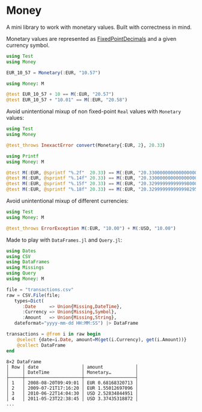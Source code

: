# Money

A mini library to work with monetary values. Built with correctness in mind.

Monetary values are represented as [FixedPointDecimals](https://github.com/JuliaMath/FixedPointDecimals.jl) and a given currency symbol.

```julia
using Test
using Money

EUR_10_57 = Monetary(:EUR, "10.57")

using Money: M

@test EUR_10_57 + 10 == M(:EUR, "20.57")
@test EUR_10_57 + "10.01" == M(:EUR, "20.58")
```

Avoid unintentional mixup of non fixed-point `Real` values with `Monetary` values:
```julia
using Test
using Money

@test_throws InexactError convert(Monetary{:EUR, 2}, 20.33)

using Printf
using Money: M

@test M(:EUR, @sprintf "%.2f"  20.33) == M(:EUR, "20.330000000000000000")
@test M(:EUR, @sprintf "%.14f" 20.33) == M(:EUR, "20.330000000000000000")
@test M(:EUR, @sprintf "%.15f" 20.33) == M(:EUR, "20.329999999999998000")
@test M(:EUR, @sprintf "%.18f" 20.33) == M(:EUR, "20.329999999999998295")
```

Avoid unintentional mixup of different currencies:
```julia
using Test
using Money: M

@test_throws ErrorException M(:EUR, "10.00") + M(:USD, "10.00")
```

Made to play with `DataFrames.jl` and `Query.jl`:
```julia
using Dates
using CSV
using DataFrames
using Missings
using Query
using Money: M

file = "transactions.csv"
raw = CSV.File(file;
   types=Dict(
      :Date     => Union{Missing,DateTime},
      :Currency => Union{Missing,Symbol},
      :Amount   => Union{Missing,String},
   dateformat="yyyy-mm-dd HH:MM:SS") |> DataFrame

transactions = @from i in raw begin
    @select {date=i.Date, amount=M(get(i.Currency), get(i.Amount))}
    @collect DataFrame
end
```
```
8×2 DataFrame
│ Row │ date                │ amount            │
│     │ DateTime            │ Monetary…         │
├─────┼─────────────────────┼───────────────────┤
│ 1   │ 2008-08-20T09:49:01 │ EUR 0.68168320713 │
│ 2   │ 2009-07-21T17:16:20 │ EUR 1.55012697096 │
│ 3   │ 2010-06-22T14:04:30 │ USD 2.52834844951 │
│ 4   │ 2011-05-23T22:38:45 │ USD 3.37435318872 │
...
```
